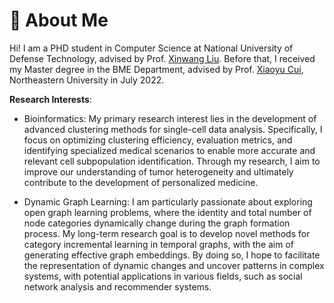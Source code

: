 # 🧐 About Me

Hi!  I am a PHD student in Computer Science at National University of Defense Technology, advised by Prof. [Xinwang Liu](https://scholar.google.com.hk/citations?user=A56vWC4AAAAJ&hl=zh-CN&oi=ao). Before that, I received my Master degree in the BME Department, advised by Prof. [Xiaoyu Cui](https://scholar.google.com/citations?user=wDg0KzYAAAAJ&hl=zh-CN&oi=ao), Northeastern University in July 2022.

**Research Interests**: 

- Bioinformatics: 
My primary research interest lies in the development of advanced clustering methods for single-cell data analysis.  Specifically, I focus on optimizing clustering efficiency, evaluation metrics, and identifying specialized medical scenarios to enable more accurate and relevant cell subpopulation identification.  Through my research, I aim to improve our understanding of tumor heterogeneity and ultimately contribute to the development of personalized medicine.

- Dynamic Graph Learning: 
I am particularly passionate about exploring open graph learning problems, where the identity and total number of node categories dynamically change during the graph formation process.  My long-term research goal is to develop novel methods for category incremental learning in temporal graphs, with the aim of generating effective graph embeddings.  By doing so, I hope to facilitate the representation of dynamic changes and uncover patterns in complex systems, with potential applications in various fields, such as social network analysis and recommender systems.




<!-- Previously, I was a research intern at Sony AI, exploring AI security and Federated Learning. Before that, I also worked as a research intern at Youtu Lab, studying Knowledge Distillation and Adversarial Attacks. -->

<!-- closely with Dr. [Bo Li](https://scholar.google.com.hk/citations?user=NVzQ87sAAAAJ&hl=zh-CN&oi=sra) -->

<!-- advised by Dr. [Lingjuan Lyu](https://scholar.google.com.hk/citations?user=0Om30ZUAAAAJ&hl=zh-CN&oi=ao), -->


<!-- Other than my work,  -->


